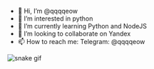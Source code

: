 - 👋 Hi, I’m @qqqqeow
- 👀 I’m interested in python
- 🌱 I’m currently learning Python and NodeJS
- 💞️ I’m looking to collaborate on Yandex
- 📫 How to reach me: Telegram: @qqqqeow

<!---
qqqqeow/qqqqeow is a ✨ special ✨ repository because its `README.md` (this file) appears on your GitHub profile.
You can click the Preview link to take a look at your changes.
--->

![snake gif](https://github.com/qqqqeow/qqqqeow/blob/output/github-contribution-grid-snake.svg)
